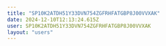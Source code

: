 ```yaml
---
title: "SP10K2ATDH51Y33DVN754ZGFRHFATGBP8J00VVXAK"
date: 2024-12-10T12:13:24.615Z
user: SP10K2ATDH51Y33DVN754ZGFRHFATGBP8J00VVXAK
layout: "users"
---
```

    